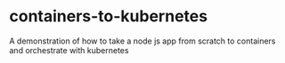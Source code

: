 # containers-to-kubernetes
A demonstration of how to take a node js app from scratch to containers and orchestrate with kubernetes

